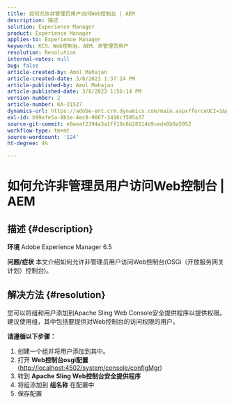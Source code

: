 ```yaml
---
title: 如何允许非管理员用户访问Web控制台 | AEM
description: 描述
solution: Experience Manager
product: Experience Manager
applies-to: Experience Manager
keywords: KCS、Web控制台、AEM、非管理员用户
resolution: Resolution
internal-notes: null
bug: false
article-created-by: Amol Mahajan
article-created-date: 3/8/2023 1:37:24 PM
article-published-by: Amol Mahajan
article-published-date: 3/8/2023 1:56:14 PM
version-number: 2
article-number: KA-21527
dynamics-url: https://adobe-ent.crm.dynamics.com/main.aspx?forceUCI=1&pagetype=entityrecord&etn=knowledgearticle&id=e16cac55-b6bd-ed11-83ff-6045bd006268
exl-id: b99efe5a-8b1e-4ec8-9067-3416cf595a37
source-git-commit: e0aeaf2394a3a1ff19c6b28114b9cede0b9a5952
workflow-type: tm+mt
source-wordcount: '124'
ht-degree: 4%

---
```


# 如何允许非管理员用户访问Web控制台 | AEM

## 描述 {#description}

<b>环境</b>
Adobe Experience Manager 6.5


<b>问题/症状</b>
本文介绍如何允许非管理员用户访问Web控制台(OSGi（开放服务网关计划）控制台)。


## 解决方法 {#resolution}

您可以将组和用户添加到Apache Sling Web Console安全提供程序以提供权限。<br>
建议使用组，其中包括要提供对Web控制台的访问权限的用户。



<b>请遵循以下步骤：</b>

1. 创建一个组并将用户添加到其中。
2. 打开 <b>Web控制台</b><b>osgi</b><b>配置</b> ([http://localhost:4502/system/console/configMgr](http://localhost:4502/system/console/configMgr))
3. 转到 <b>Apache Sling Web控制台安全提供程序</b>
4. 将组添加到 <b>组名称</b> 在配置中
5. 保存配置
